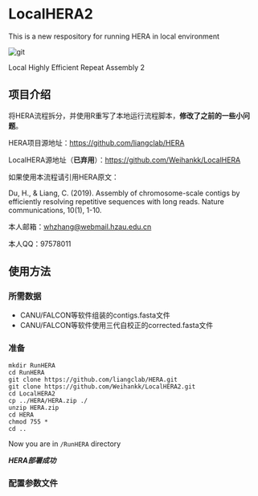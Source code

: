 # LocalHERA2
This is a new respository for running HERA in local environment

![git](https://img.shields.io/badge/HERA-Local-brightgreen) 

Local Highly Efficient Repeat Assembly 2 

## 项目介绍
将HERA流程拆分，并使用R重写了本地运行流程脚本，**修改了之前的一些小问题**。

HERA项目源地址：https://github.com/liangclab/HERA

LocalHERA源地址（**已弃用**）：https://github.com/Weihankk/LocalHERA

如果使用本流程请引用HERA原文：

Du, H., & Liang, C. (2019). Assembly of chromosome-scale contigs by efficiently resolving repetitive sequences with long reads. Nature communications, 10(1), 1-10.

本人邮箱：whzhang@webmail.hzau.edu.cn

本人QQ：97578011

## 使用方法
### 所需数据
- CANU/FALCON等软件组装的contigs.fasta文件
- CANU/FALCON等软件使用三代自校正的corrected.fasta文件

### 准备
```
mkdir RunHERA
cd RunHERA
git clone https://github.com/liangclab/HERA.git
git clone https://github.com/Weihankk/LocalHERA2.git
cd LocalHERA2
cp ../HERA/HERA.zip ./
unzip HERA.zip
cd HERA
chmod 755 *
cd .. 
```
Now you are in `/RunHERA` directory

***HERA部署成功***

### 配置参数文件


